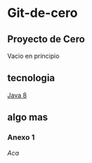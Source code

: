 # Git-de-cero

## Proyecto de Cero
 Vacio en principio
## tecnologia
[Java 8](https://www.oracle.com/java)
## algo mas


### Anexo 1
*Aca* 